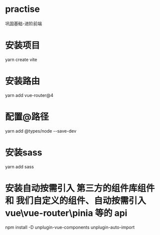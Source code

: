 # practise
巩固基础-进阶前端
# 安装项目
 yarn create vite
# 安装路由
yarn add vue-router@4
# 配置@路径
yarn add  @types/node --save-dev
# 安装sass
yarn add sass
# 安装自动按需引入 第三方的组件库组件 和 我们自定义的组件、自动按需引入 vue\vue-router\pinia 等的 api
npm install -D unplugin-vue-components unplugin-auto-import
